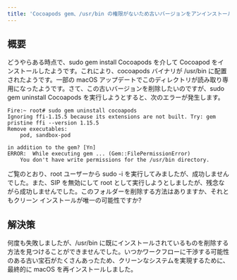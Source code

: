 ```yaml
---
title: 'Cocoapods gem、/usr/bin の権限がないため古いバージョンをアンインストールできません'
---
```


## 概要
どうやらある時点で、sudo gem install Cocoapods を介して Cocoapod をインストールしたようです。これにより、cocoapods バイナリが /usr/bin に配置されたようです。一部の macOS アップデートでこのディレクトリが読み取り専用になったようです。さて、この古いバージョンを削除したいのですが、sudo gem uninstall Cocoapods を実行しようとすると、次のエラーが発生します。

```
Fire:~ root# sudo gem uninstall cocoapods
Ignoring ffi-1.15.5 because its extensions are not built. Try: gem pristine ffi --version 1.15.5
Remove executables:
    pod, sandbox-pod

in addition to the gem? [Yn]
ERROR:  While executing gem ... (Gem::FilePermissionError)
    You don't have write permissions for the /usr/bin directory.

```
ご覧のとおり、root ユーザーから sudo -i を実行してみましたが、成功しませんでした。また、SIP を無効にして root として実行しようとしましたが、残念ながら成功しませんでした。このフォルダーを削除する方法はありますか、それともクリーン インストールが唯一の可能性ですか?

## 解決策
何度も失敗しましたが、/usr/bin に既にインストールされているものを削除する方法を見つけることができませんでした。いつかワークフローに干渉する可能性のある古い宝石がたくさんあったため、クリーンなシステムを実現するために、最終的に macOS を再インストールしました。

